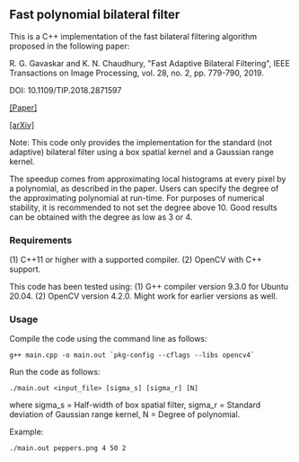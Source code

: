 ## Fast polynomial bilateral filter

This is a C++ implementation of the fast bilateral filtering algorithm proposed in the following paper:

R. G. Gavaskar and K. N. Chaudhury, "Fast Adaptive Bilateral Filtering", IEEE Transactions on Image Processing, vol. 28, no. 2, pp. 779-790, 2019.

DOI: 10.1109/TIP.2018.2871597

[[Paper]](https://ieeexplore.ieee.org/document/8469064)

[[arXiv]](https://arxiv.org/abs/1811.02308)

Note: This code only provides the implementation for the standard (not adaptive) bilateral filter using a box spatial kernel and a Gaussian range kernel.

The speedup comes from approximating local histograms at every pixel by a polynomial, as described in the paper. Users can specify the degree of the approximating polynomial at run-time. For purposes of numerical stability, it is recommended to not set the degree above 10. Good results can be obtained with the degree as low as 3 or 4.

### Requirements

(1) C++11 or higher with a supported compiler.
(2) OpenCV with C++ support.

This code has been tested using:
(1) G++ compiler version 9.3.0 for Ubuntu 20.04.
(2) OpenCV version 4.2.0. Might work for earlier versions as well.

### Usage

Compile the code using the command line as follows:
```
g++ main.cpp -o main.out `pkg-config --cflags --libs opencv4`
```
Run the code as follows:
```
./main.out <input_file> [sigma_s] [sigma_r] [N]
```
where
sigma_s = Half-width of box spatial filter,
sigma_r = Standard deviation of Gaussian range kernel,
N = Degree of polynomial.

Example:
```
./main.out peppers.png 4 50 2
```
